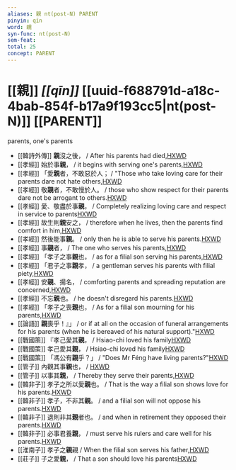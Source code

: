 ```yaml
---
aliases: 親 nt(post-N) PARENT
pinyin: qīn
word: 親
syn-func: nt(post-N)
sem-feat: 
total: 25
concept: PARENT 
---
```

# [[親]] *[[qīn]]*  [[uuid-f688791d-a18c-4bab-854f-b17a9f193cc5|nt(post-N)]] [[PARENT]]
parents, one's parents
 - [[韓詩外傳]] **親**沒之後， / After his parents had died,[HXWD](https://hxwd.org/textview.html?location=KR1c0066_tls_001-1a.7)
 - [[孝經]] 始於事**親**， / it begins with serving one's parents,[HXWD](https://hxwd.org/textview.html?location=KR1f0001_tls_001-1a.29)
 - [[孝經]] 「愛**親**者，不敢惡於人； / "Those who take loving care for their parents dare not hate others,[HXWD](https://hxwd.org/textview.html?location=KR1f0001_tls_002-1a.4)
 - [[孝經]] 敬**親**者，不敢慢於人。 / those who show respect for their parents dare not be arrogant to others.[HXWD](https://hxwd.org/textview.html?location=KR1f0001_tls_002-1a.5)
 - [[孝經]] 愛、敬盡於事**親**， / Completely realizing loving care and respect in service to parents[HXWD](https://hxwd.org/textview.html?location=KR1f0001_tls_002-1a.6)
 - [[孝經]] 故生則**親**安之， / therefore when he lives, then the parents find comfort in him,[HXWD](https://hxwd.org/textview.html?location=KR1f0001_tls_008-1a.18)
 - [[孝經]] 然後能事**親**。 / only then he is able to serve his parents.[HXWD](https://hxwd.org/textview.html?location=KR1f0001_tls_010-1a.11)
 - [[孝經]] 事**親**者， / The one who serves his parents,[HXWD](https://hxwd.org/textview.html?location=KR1f0001_tls_010-1a.12)
 - [[孝經]] 「孝子之事**親**也， / as for a filial son serving his parents,[HXWD](https://hxwd.org/textview.html?location=KR1f0001_tls_010-1a.4)
 - [[孝經]] 「君子之事**親**孝， / a gentleman serves his parents with filial piety,[HXWD](https://hxwd.org/textview.html?location=KR1f0001_tls_014-1a.4)
 - [[孝經]] 安**親**、揚名， / comforting parents and spreading reputation are concerned,[HXWD](https://hxwd.org/textview.html?location=KR1f0001_tls_015-1a.5)
 - [[孝經]] 不忘**親**也。 / he doesn't disregard his parents.[HXWD](https://hxwd.org/textview.html?location=KR1f0001_tls_016-1a.16)
 - [[孝經]] 「孝子之喪**親**也， / As for a filial son mourning for his parents,[HXWD](https://hxwd.org/textview.html?location=KR1f0001_tls_018-1a.4)
 - [[論語]] **親**喪乎！』」 / or if at all on the occasion of funeral arrangements for his parents (when he is bereaved of his natural support)."[HXWD](https://hxwd.org/textview.html?location=KR1h0004_tls_019-21a.1)
 - [[戰國策]] 『孝己愛其**親**， / Hsiao-chi loved his family[HXWD](https://hxwd.org/textview.html?location=KR2e0003_tls_057-2a.13)
 - [[戰國策]] 孝己愛其**親**， / Hsiao-chi loved his family[HXWD](https://hxwd.org/textview.html?location=KR2e0003_tls_058-3a.19)
 - [[戰國策]] 「馮公有**親**乎？」 / "Does Mr Féng have living parents?"[HXWD](https://hxwd.org/textview.html?location=KR2e0003_tls_148-2a.33)
 - [[管子]] 內觀其事**親**也， / [HXWD](https://hxwd.org/textview.html?location=KR3c0001_tls_001-197a.5)
 - [[管子]] 以事其**親**， / Thereby they serve their parents,[HXWD](https://hxwd.org/textview.html?location=KR3c0001_tls_001-42a.9)
 - [[韓非子]] 孝子之所以愛**親**也。 / That is the way a filial son shows love for his parents.[HXWD](https://hxwd.org/textview.html?location=KR3c0005_tls_037-53a.11)
 - [[韓非子]] 孝子，不非其**親**。 / and a filial son will not oppose his parents.[HXWD](https://hxwd.org/textview.html?location=KR3c0005_tls_051-10a.12)
 - [[韓非子]] 退則非其**親**者也。 / and when in retirement they opposed their parents.[HXWD](https://hxwd.org/textview.html?location=KR3c0005_tls_051-11a.10)
 - [[韓非子]] 必事君養**親**， / must serve his rulers and care well for his parents.[HXWD](https://hxwd.org/textview.html?location=KR3c0005_tls_051-16a.6)
 - [[淮南子]] 孝子之**親**親 / When the filial son serves his father,[HXWD](https://hxwd.org/textview.html?location=KR3j0010_tls_013-19a.10)
 - [[莊子]] 子之愛**親**， / That a son should love his parents[HXWD](https://hxwd.org/textview.html?location=KR5c0126_tls_004-8a.6)
